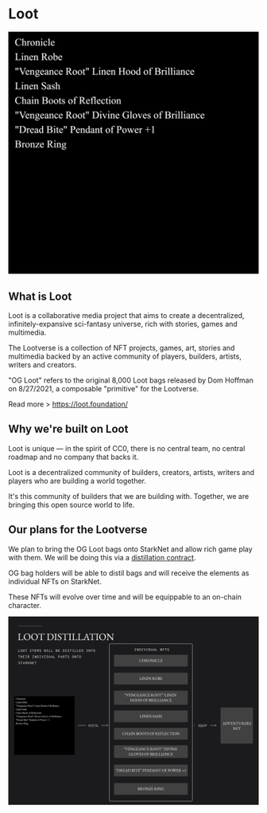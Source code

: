 # Loot

![Loot Bag](static/img/loot.png)

## What is Loot

Loot is a collaborative media project that aims to create a decentralized, infinitely-expansive sci-fantasy universe, rich with stories, games and multimedia.

The Lootverse is a collection of NFT projects, games, art, stories and multimedia backed by an active community of players, builders, artists, writers and creators.

"OG Loot" refers to the original 8,000 Loot bags released by Dom Hoffman on 8/27/2021, a composable "primitive" for the Lootverse.

Read more > https://loot.foundation/

## Why we're built on Loot

Loot is unique — in the spirit of CC0, there is no central team, no central roadmap and no company that backs it.

Loot is a decentralized community of builders, creators, artists, writers and players who are building a world together.

It's this community of builders that we are building with. Together, we are bringing this open source world to life.

## Our plans for the Lootverse

We plan to bring the OG Loot bags onto StarkNet and allow rich game play with them. We will be doing this via a [distillation contract](adventurers/loot-fountains). 

OG bag holders will be able to distil bags and will receive the elements as individual NFTs on StarkNet.

These NFTs will evolve over time and will be equippable to an on-chain character.

![Loot Bag](static/img/game/loot-distilation.png)
